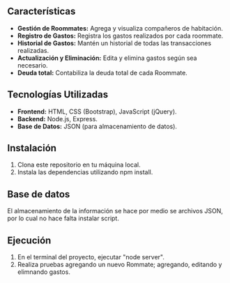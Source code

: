## Características

- **Gestión de Roommates:** Agrega y visualiza compañeros de habitación.
- **Registro de Gastos:** Registra los gastos realizados por cada roommate.
- **Historial de Gastos:** Mantén un historial de todas las transacciones realizadas.
- **Actualización y Eliminación:** Edita y elimina gastos según sea necesario.
- **Deuda total:** Contabiliza la deuda total de cada Roommate.

## Tecnologías Utilizadas
- **Frontend:** HTML, CSS (Bootstrap), JavaScript (jQuery).
- **Backend:** Node.js, Express.
- **Base de Datos:** JSON (para almacenamiento de datos).

## Instalación

1. Clona este repositorio en tu máquina local.
2. Instala las dependencias utilizando npm install.

## Base de datos

El almacenamiento de la información se hace por medio se archivos JSON, por lo cual no hace falta instalar script.

## Ejecución
1. En el terminal del proyecto, ejecutar "node server".
2. Realiza pruebas agregando un nuevo Rommate; agregando, editando y elimnando gastos.
   
